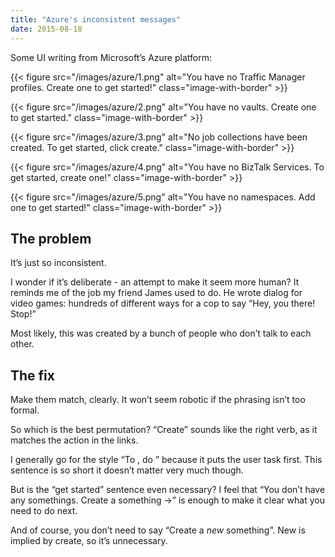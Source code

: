 ```yaml
---
title: "Azure's inconsistent messages"
date: 2015-08-18
---
```


Some UI writing from Microsoft’s Azure platform:

{{< figure src="/images/azure/1.png" alt="You have no Traffic Manager profiles. Create one to get started!" class="image-with-border" >}}

{{< figure src="/images/azure/2.png" alt="You have no vaults. Create one to get started." class="image-with-border" >}}

{{< figure src="/images/azure/3.png" alt="No job collections have been created. To get started, click create." class="image-with-border" >}}

{{< figure src="/images/azure/4.png" alt="You have no BizTalk Services. To get started, create one!" class="image-with-border" >}}

{{< figure src="/images/azure/5.png" alt="You have no namespaces. Add one to get started!" class="image-with-border" >}}

## The problem

It’s just so inconsistent.

I wonder if it’s deliberate - an attempt to make it seem more human? It reminds me of the job my friend James used to do. He wrote dialog for video games: hundreds of different ways for a cop to say “Hey, you there! Stop!”

Most likely, this was created by a bunch of people who don’t talk to each other.

## The fix

Make them match, clearly. It won’t seem robotic if the phrasing isn’t too formal.

So which is the best permutation? “Create” sounds like the right verb, as it matches the action in the links.

I generally go for the style “To <achieve the thing you want to do>, do <this thing>” because it puts the user task first. This sentence is so short it doesn’t matter very much though.

But is the “get started” sentence even necessary? I feel that “You don’t have any somethings. Create a something ->” is enough to make it clear what you need to do next.

And of course, you don’t need to say “Create a *new* something”. New is implied by create, so it’s unnecessary.

<!-- https://uiwriting.tumblr.com/post/127001900889/azure-inconsistency -->

